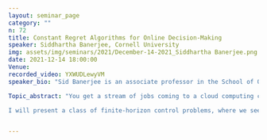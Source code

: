 ```yaml
---
layout: seminar_page
category: ""
n: 72
title: Constant Regret Algorithms for Online Decision-Making
speaker: Siddhartha Banerjee, Cornell University
img: assets/img/seminars/2021/December-14-2021_Siddhartha Banerjee.png
date: 2021-12-14 18:00:00 
Venue: 
recorded_video: YXWUDLewyVM
speaker_bio: "Sid Banerjee is an associate professor in the School of Operations Research at Cornell, working on topics at the intersection of data-driven decision-making, network algorithms and market design. His research is supported by grants from the NSF (including an NSF CAREER award), the ARL Network Sciences division, and Engaged Cornell. He received his PhD from the ECE Department at UT Austin, and was a postdoctoral researcher in the Social Algorithms Lab at Stanford. He also served as a technical consultant with the research science group at Lyft from 2014-18."

Topic_abstract: "You get a stream of jobs coming to a cloud computing cluster, each with its own memory/CPU requirements, and you want to load them on machines so as to minimize the resources used. Or maybe you are selling airplane seats to customers, and can keep adjusting prices over time to maximize profits. How much do you lose if you only know the statistics of the arrival process, but not the exact sequence of jobs/customers? 

I will present a class of finite-horizon control problems, where we see a random stream of arrivals from some known distribution, and need to select actions, with the final objective depending only on the aggregate type-action counts; this includes many widely-studied control problems including online resource-allocation, dynamic pricing, generalized assignment, online bin packing, and bandits with knapsacks. For such settings, I will introduce a unified algorithmic paradigm, and provide a simple yet general condition under which these algorithms achieve constant regret, i.e., additive loss compared to the hindsight optimal solution which is independent of the horizon and state-space. These results stem from an elementary coupling argument, which may prove useful for many other questions in online decision-making. Time permitting, I will illustrate this by showing how we can use this technique to incorporate side information and historical data in these settings, and achieve constant regret with as little as a single data trace."


---
```


